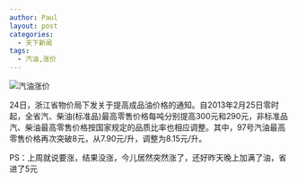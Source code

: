 ```yaml
---
author: Paul
layout: post
categories:
  - 天下新闻
tags:
  - 汽油,涨价
---
```




![汽油涨价](http://img7.chztv.com/blog/2013-0103/qiyou-2013update1.jpg)

24日，浙江省物价局下发关于提高成品油价格的通知。自2013年2月25日零时起，全省汽、柴油(标准品)最高零售价格每吨分别提高300元和290元，非标准品汽、柴油最高零售价格按国家规定的品质比率也相应调整。其中，97号汽油最高零售价格再次突破8元，从7.90元/升，调整为8.15元/升。

PS：上周就说要涨，结果没涨，今儿居然突然涨了，还好昨天晚上加满了油，省进了5元